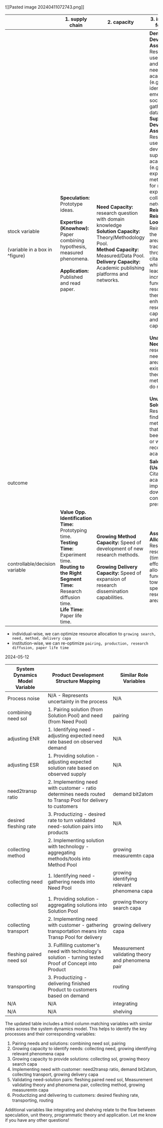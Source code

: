
![[Pasted image 20240411072743.png]]

|                                                           | 1. supply chain                                                                                                                                                                                    | 2. capacity                                                                                                                                                                                                                           | 3. investment feedback                                                                                                                                                                                                                                                                                                                                                                                                                                                                                                                                                                                                                                                                                                                                                                |
| --------------------------------------------------------- | -------------------------------------------------------------------------------------------------------------------------------------------------------------------------------------------------- | ------------------------------------------------------------------------------------------------------------------------------------------------------------------------------------------------------------------------------------- | ------------------------------------------------------------------------------------------------------------------------------------------------------------------------------------------------------------------------------------------------------------------------------------------------------------------------------------------------------------------------------------------------------------------------------------------------------------------------------------------------------------------------------------------------------------------------------------------------------------------------------------------------------------------------------------------------------------------------------------------------------------------------------------- |
| stock variable <br><br><br>(variable in a box in ^figure) | **Speculation:** Prototype ideas.<br><br>**Expertise (Knowhow):** Paper combining hypothesis, measured phenomena.<br><br>**Application:** Published and read paper.<br>                            | **Need Capacity:** research question with domain knowledge <br>**Solution Capacity:** Theory/Methodology Pool.<br>**Method Capacity:** Measured/Data Pool.<br> **Delivery Capacity:** Academic publishing platforms and networks.<br> | **Demand Develop Asset:** Resources used to collect and address needs in academia (e.g., identifying emerging social issues, gathering data).<br>**Supply Develop Asset:** Resources used to develop supply in academia (e.g., building expertise or methodology for research, expanding collaborator networks).<br>**Reinvest Reinforcing Loop:** Reinvesting in the research area that gains traction through citations, which can lead to increased funding and resources, thereby enhancing research capabilities and capacities.<br><br>**Unaddressed Need:** Unmet research needs or areas where existing theories and methodologies do not suffice.<br><br>**Unused Solution:** Research findings or methodologies that haven't been applied or widely recognized in academia. |
| outcome                                                   |                                                                                                                                                                                                    |                                                                                                                                                                                                                                       | **Sales (Usefulness):** Citations, academic impact, paper downloads, conference presentations.<br>                                                                                                                                                                                                                                                                                                                                                                                                                                                                                                                                                                                                                                                                                    |
| controllable/decision variable                            | **Value Opp. Identification Time:** Prototyping time.<br>**Testing Time:** Experiment time.<br> **Routing to the Right Segment Time:** Research diffusion time.<br>**Life Time:** Paper life time. | **Growing Method Capacity:** Speed of development of new research methods.<br><br>**Growing Delivery Capacity:** Speed of expansion of research dissemination capabilities.                                                           | **Asset Allocation:** Research resources (time, talent, effort, money), allocation of funding towards specific research areas.                                                                                                                                                                                                                                                                                                                                                                                                                                                                                                                                                                                                                                                        |
- individual-wise, we can optimize resource allocation to `growing search, need, method, delivery capa`
- institution-wise, we can re-optimize `pairing, production, research diffusion, paper life time`


2024-05-12

| System Dynamics Model Variable | Product Development Structure Mapping | Similar Role Variables |
|--------------------------------|---------------------------------------|------------------------|
| Process noise | N/A - Represents uncertainty in the process | N/A |
| combining need sol | 1. Pairing solution (from Solution Pool) and need (from Need Pool) | pairing |
| adjusting ENR | 1. Identifying need - adjusting expected need rate based on observed demand | N/A |
| adjusting ESR | 1. Providing solution - adjusting expected solution rate based on observed supply | N/A |
| need2transp ratio | 2. Implementing need with customer - ratio determines needs routed to Transp Pool for delivery to customers | demand bit2atom |
| desired fleshing rate | 3. Productizing - desired rate to turn validated need-solution pairs into products | N/A |
| collecting method | 2. Implementing solution with technology - aggregating methods/tools into Method Pool | growing measuremtn capa |
| collecting need | 1. Identifying need - gathering needs into Need Pool | growing identifying relevant phenomena capa |
| collecting sol | 1. Providing solution - aggregating solutions into Solution Pool | growing theory search capa |
| collecting transport | 2. Implementing need with customer - gathering transportation means into Transp Pool for delivery | growing delivery capa |
| fleshing paired need sol | 3. Fulfilling customer's need with technology's solution - turning tested Proof of Concept into Product | Measurement validating theory and phenomena pair |
| transporting | 3. Productizing - delivering finished Product to customers based on demand | routing |
| N/A | N/A | integrating |
| N/A | N/A | shelving |

The updated table includes a third column matching variables with similar roles across the system dynamics model. This helps to identify the key processes and their corresponding variables:

1. Pairing needs and solutions: combining need sol, pairing
2. Growing capacity to identify needs: collecting need, growing identifying relevant phenomena capa 
3. Growing capacity to provide solutions: collecting sol, growing theory search capa
4. Implementing need with customer: need2transp ratio, demand bit2atom, collecting transport, growing delivery capa
5. Validating need-solution pairs: fleshing paired need sol, Measurement validating theory and phenomena pair, collecting method, growing measuremtn capa
6. Productizing and delivering to customers: desired fleshing rate, transporting, routing

Additional variables like integrating and shelving relate to the flow between speculation, unit theory, programmatic theory and application. Let me know if you have any other questions!